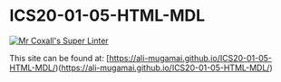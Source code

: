 # ICS20-01-05-HTML-MDL

[![Mr Coxall's Super Linter](https://github.com/Ali-Mugamai/ICS20-01-05-HTML-MDL/workflows/Mr%20Coxall's%20Super%20Linter/badge.svg)](https://github.com/Ali-Mugamai/ICS20-01-05-HTML-MDL/actions/)

This site can be found at: [https://ali-mugamai.github.io/ICS20-01-05-HTML-MDL/)(https://ali-mugamai.github.io/ICS20-01-05-HTML-MDL/)
